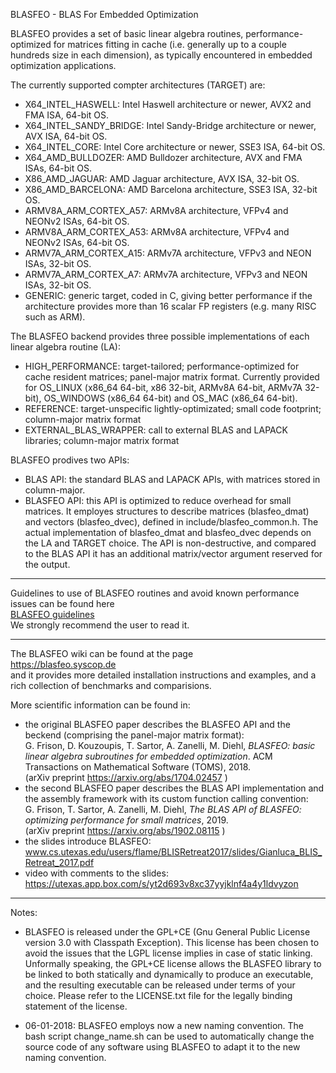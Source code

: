 BLASFEO - BLAS For Embedded Optimization

BLASFEO provides a set of basic linear algebra routines, performance-optimized for matrices fitting in cache (i.e. generally up to a couple hundreds size in each dimension), as typically encountered in embedded optimization applications.

The currently supported compter architectures (TARGET) are:
- X64_INTEL_HASWELL: Intel Haswell architecture or newer, AVX2 and FMA ISA, 64-bit OS.
- X64_INTEL_SANDY_BRIDGE: Intel Sandy-Bridge architecture or newer, AVX ISA, 64-bit OS.
- X64_INTEL_CORE: Intel Core architecture or newer, SSE3 ISA, 64-bit OS.
- X64_AMD_BULLDOZER: AMD Bulldozer architecture, AVX and FMA ISAs, 64-bit OS.
- X86_AMD_JAGUAR: AMD Jaguar architecture, AVX ISA, 32-bit OS.
- X86_AMD_BARCELONA: AMD Barcelona architecture, SSE3 ISA, 32-bit OS.
- ARMV8A_ARM_CORTEX_A57: ARMv8A architecture, VFPv4 and NEONv2 ISAs, 64-bit OS.
- ARMV8A_ARM_CORTEX_A53: ARMv8A architecture, VFPv4 and NEONv2 ISAs, 64-bit OS.
- ARMV7A_ARM_CORTEX_A15: ARMv7A architecture, VFPv3 and NEON ISAs, 32-bit OS.
- ARMV7A_ARM_CORTEX_A7: ARMv7A architecture, VFPv3 and NEON ISAs, 32-bit OS.
- GENERIC: generic target, coded in C, giving better performance if the architecture provides more than 16 scalar FP registers (e.g. many RISC such as ARM).

The BLASFEO backend provides three possible implementations of each linear algebra routine (LA):
- HIGH_PERFORMANCE: target-tailored; performance-optimized for cache resident matrices; panel-major matrix format.
Currently provided for OS_LINUX (x86_64 64-bit, x86 32-bit, ARMv8A 64-bit, ARMv7A 32-bit), OS_WINDOWS (x86_64 64-bit) and OS_MAC (x86_64 64-bit).
- REFERENCE: target-unspecific lightly-optimizated; small code footprint; column-major matrix format
- EXTERNAL_BLAS_WRAPPER: call to external BLAS and LAPACK libraries; column-major matrix format

BLASFEO prodives two APIs:
- BLAS API: the standard BLAS and LAPACK APIs, with matrices stored in column-major.
- BLASFEO API: this API is optimized to reduce overhead for small matrices.
It employes structures to describe matrices (blasfeo_dmat) and vectors (blasfeo_dvec), defined in include/blasfeo_common.h.
The actual implementation of blasfeo_dmat and blasfeo_dvec depends on the LA and TARGET choice.
The API is non-destructive, and compared to the BLAS API it has an additional matrix/vector argument reserved for the output.

--------------------------------------------------

Guidelines to use of BLASFEO routines and avoid known performance issues can be found here <br/>
[BLASFEO guidelines](https://github.com/giaf/blasfeo/blob/master/guidelines.md) <br/>
We strongly recommend the user to read it.

--------------------------------------------------

The BLASFEO wiki can be found at the page <br/>
https://blasfeo.syscop.de <br/>
and it provides more detailed installation instructions and examples, and a rich collection of benchmarks and comparisions.

More scientific information can be found in:
- the original BLASFEO paper describes the BLASFEO API and the beckend (comprising the panel-major matrix format): <br/>
G. Frison, D. Kouzoupis, T. Sartor, A. Zanelli, M. Diehl, *BLASFEO: basic linear algebra subroutines for embedded optimization*. ACM Transactions on Mathematical Software (TOMS), 2018. <br/>
(arXiv preprint https://arxiv.org/abs/1704.02457 )
- the second BLASFEO paper describes the BLAS API implementation and the assembly framework with its custom function calling convention: <br/>
G. Frison, T. Sartor, A. Zanelli, M. Diehl, *The BLAS API of BLASFEO: optimizing performance for small matrices*, 2019. <br/>
(arXiv preprint https://arxiv.org/abs/1902.08115 )
- the slides introduce BLASFEO: <br/>
www.cs.utexas.edu/users/flame/BLISRetreat2017/slides/Gianluca_BLIS_Retreat_2017.pdf
- video with comments to the slides: <br/>
https://utexas.app.box.com/s/yt2d693v8xc37yyjklnf4a4y1ldvyzon

--------------------------------------------------

Notes:

- BLASFEO is released under the GPL+CE (Gnu General Public License version 3.0 with Classpath Exception).
This license has been chosen to avoid the issues that the LGPL license implies in case of static linking.
Unformally speaking, the GPL+CE license allows the BLASFEO library to be linked to both statically and dynamically to produce an executable, and the resulting executable can be released under terms of your choice.
Please refer to the LICENSE.txt file for the legally binding statement of the license.

- 06-01-2018: BLASFEO employs now a new naming convention.
The bash script change_name.sh can be used to automatically change the source code of any software using BLASFEO to adapt it to the new naming convention.
